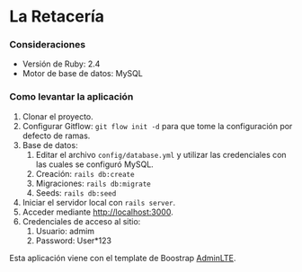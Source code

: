 # La Retacería

### Consideraciones
* Versión de Ruby: 2.4
* Motor de base de datos: MySQL

### Como levantar la aplicación

1. Clonar el proyecto.
2. Configurar Gitflow: `git flow init -d` para que tome la configuración por
defecto de ramas.
3. Base de datos:
   1. Editar el archivo `config/database.yml` y utilizar las credenciales con las cuales se configuró MySQL.
   2. Creación: `rails db:create`
   3. Migraciones: `rails db:migrate`
   4. Seeds: `rails db:seed`
4. Iniciar el servidor local con `rails server`.
5. Acceder mediante [http://localhost:3000](http://localhost:3000).
6. Credenciales de acceso al sitio:
   1. Usuario: admim
   2. Password: User*123
    


Esta aplicación viene con el template de Boostrap [AdminLTE](https://adminlte.io/themes/AdminLTE/index2.html).

